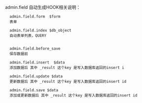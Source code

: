
admin.field 自动生成HOOK相关说明：

      admin.field.form  $form   
      表单
      
      admin.field.index $db_object 
      自动表单列表，QUERY
      
      
      admin.field.before_save 
      保存数据前
      
      admin.field.insert  $data
      添加数据后 其中 _result 这个key 是写入数据库返回的insert i
      
      admin.field.update $data
      更新数据后 其中 _result 这个key 是写入数据库返回的insert id
      
      admin.field.save $data
      添加或更新数据后 其中 _result 这个key 是写入数据库返回的insert id

